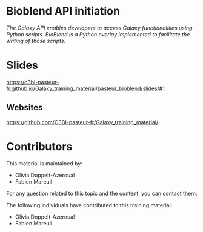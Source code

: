 Bioblend API initiation
=======================

*The Galaxy API enables developers to access Galaxy functionalities using Python scripts. BioBlend is a Python overlay implemented to facilitate the writing of those scripts.*

# Slides

https://c3bi-pasteur-fr.github.io/Galaxy_training_material/pasteur_bioblend/slides/#1

## Websites

https://github.com/C3BI-pasteur-fr/Galaxy_training_material/

# Contributors

This material is maintained by:

- Olivia Doppelt-Azeroual
- Fabien Mareuil

For any question related to this topic and the content, you can contact them.

The following individuals have contributed to this training material:

- Olivia Doppelt-Azeroual
- Fabien Mareuil
